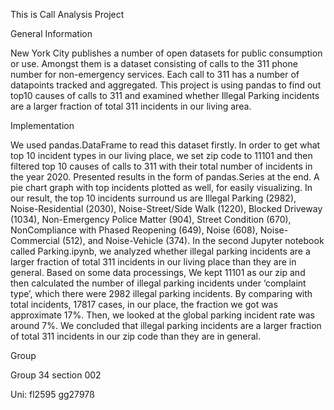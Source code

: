 This is Call Analysis Project

General Information

New York City publishes a number of open datasets for public consumption or use. Amongst them is a dataset consisting of calls to the 311 phone number for non-emergency services. Each call to 311 has a number of datapoints tracked and aggregated. This project is using pandas to find out top10 causes of calls to 311 and examined whether Illegal Parking incidents are a larger fraction of total 311 incidents in our living area.

Implementation

We used pandas.DataFrame to read this dataset firstly. In order to get what top 10 incident types in our living place, we set zip code to 11101 and then filtered top 10 causes of calls to 311 with their total number of incidents in the year 2020. Presented results in the form of pandas.Series at the end. A pie chart graph with top incidents plotted as well, for easily visualizing. In our result, the top 10 incidents surround us are Illegal Parking (2982), Noise-Residential (2030), Noise-Street/Side Walk (1220), Blocked Driveway (1034), Non-Emergency Police Matter (904), Street Condition (670), NonCompliance with Phased Reopening (649), Noise (608), Noise-Commercial (512), and Noise-Vehicle (374).
In the second Jupyter notebook called Parking.ipynb, we analyzed whether illegal parking incidents are a larger fraction of total 311 incidents in our living place than they are in general. Based on some data processings, We kept 11101 as our zip and then calculated the number of illegal parking incidents under ‘complaint type’, which there were 2982 illegal parking incidents. By comparing with total incidents, 17817 cases, in our place, the fraction we got was approximate 17%. Then, we looked at the global parking incident rate was around 7%. We concluded that illegal parking incidents are a larger fraction of total 311 incidents in our zip code than they are in general. 

Group 

Group 34 section 002

Uni: fl2595 gg2797ß
